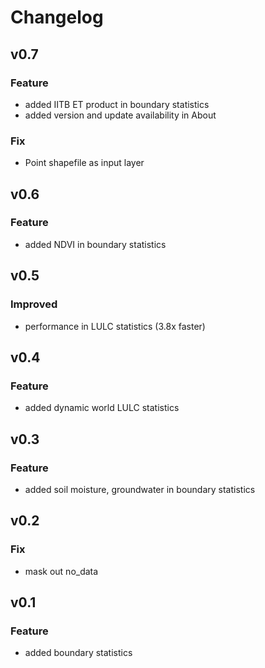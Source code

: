 # Changelog
## v0.7
### Feature
- added IITB ET product in boundary statistics
- added version and update availability in About
### Fix
- Point shapefile as input layer
## v0.6
### Feature
- added NDVI in boundary statistics
## v0.5
### Improved
- performance in LULC statistics (3.8x faster)
## v0.4
### Feature
- added dynamic world LULC statistics
## v0.3
### Feature
- added soil moisture, groundwater in boundary statistics
## v0.2
### Fix
- mask out no_data
## v0.1
### Feature
- added boundary statistics